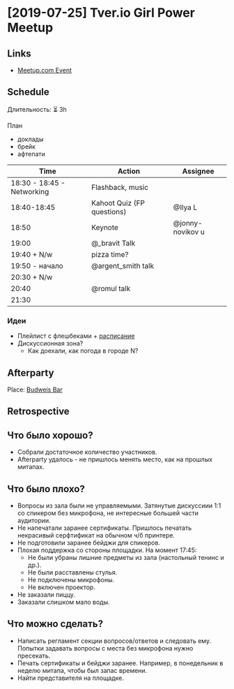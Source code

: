 # [2019-07-25] Tver.io Girl Power Meetup

## Links

* [Meetup.com Event](https://www.meetup.com/tverio/events/262264900/)

## Schedule

Длительность: ⏳ 3h

План

* доклады
* брейк
* афтепати

| Time                       | Action                     | Assignee         |
| -------------------------- | -------------------------- | ---------------- |
| 18:30 - 18:45 - Networking | Flashback, music           |                  |
| 18:40-18:45                | Kahoot Quiz (FP questions) | @Ilya L          |
| 18:50                      | Keynote                    | @jonny-novikov u |
| 19:00                      | @_bravit Talk              |                  |
| 19:40 + N/w                | pizza time?                |                  |
| 19:50 - начало             | @argent_smith talk         |                  |
| 20:30 + N/w                |                            |                  |
| 20:40                      | @romul talk                |                  |
| 21:30                      |                            |                  |

### Идеи

* Плейлист с флешбеками + [расписание](http://dev0.cc/start)
* Дискуссионная зона?
  + Как доехали, как погода в городе N?
  
## Afterparty

Place: [Budweis Bar](http://budweisbar.ru/)

## Retrospective

## Что было хорошо?

* Собрали достаточное количество участников.
* Afterparty удалось - не пришлось менять место, как на прошлых митапах.

## Что было плохо?

* Вопросы из зала были не управляемыми.
  Затянутые дискуссиии 1:1 со спикером без микрофона,
  не интересные большей части аудитории.
* Не напечатали заранее сертификаты.
  Пришлось печатать некрасивый серфтификат на обычном ч/б принтере.
* Не подготовили заранее бейджи для спикеров.
* Плохая поддержка со стороны площадки. На момент 17:45:
  + Не были убраны лишние предметы из зала (настольный тенинс и др.).
  + Не были расставлены стулья.
  + Не подключены микрофоны.
  + Не включен проектор.
* Не заказали пиццу.
* Заказали слишком мало воды.

## Что можно сделать?

* Написать регламент секции вопросов/ответов и следовать ему.
  Попытки задавать вопросы с места без микрофона нужно пресекать.
* Печать сертификаты и бейджи заранее.
  Например, в понедельник в неделю митапа, чтобы был запас времени.
* Найти представителя на площадке.
